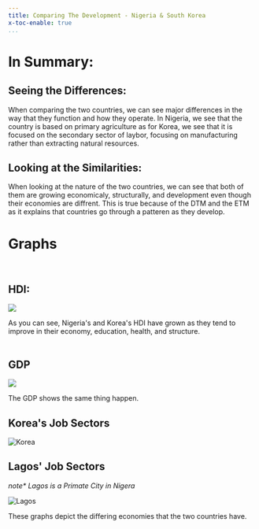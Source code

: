 ```yaml
---
title: Comparing The Development - Nigeria & South Korea
x-toc-enable: true
...
```

# In Summary:<br>
## Seeing the **Differences**:
When comparing the two countries, we can see major differences in the way that they function and how they operate. In Nigeria, we see that the country is based on primary agriculture as for Korea, we see that it is focused on the secondary sector of laybor, focusing on manufacturing rather than extracting natural resources.

## Looking at the **Similarities:**
When looking at the nature of the two countries, we can see that both of them are growing  economicaly, structurally, and development even though their economies are diffrent. This is true because of the DTM and the ETM as it explains that countries go through a patteren as they develop.

# Graphs<br><br>
## HDI:
<img src="https://files.catbox.moe/95xwuk.png">

As you can see, Nigeria's and Korea's HDI have grown as they tend to improve in their economy, education, health, and structure.<br><br>
## GDP
<img src="https://files.catbox.moe/lmkkq5.png">

The GDP shows the same thing happen.

## Korea's Job Sectors
<img src="https://external-content.duckduckgo.com/iu/?u=https%3A%2F%2Fwww.38north.org%2Fwp-content%2Fuploads%2F2019%2F02%2F19-0215_Chesser-Graph-3_Initial-Dismantlement.jpg.png&f=1&nofb=1&ipt=6210eb3e502699b55820c6f5cbc90c178cadc1cb04a4f49be0dd4c02267624c1&ipo=images" alt="Korea">

## Lagos' Job Sectors
*note\* Lagos is a Primate City in Nigera*<br>

<img src="https://i2.wp.com/www.internetgeography.net/wp-content/uploads/2018/01/Lagos-Employment-Structure.png?resize=1006%2C860" alt="Lagos">

These graphs depict the differing economies that the two countries have.
